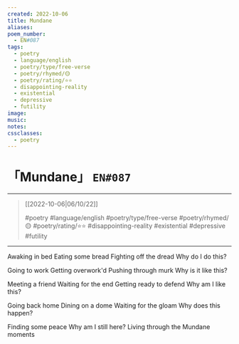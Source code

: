 ```yaml
---
created: 2022-10-06
title: Mundane
aliases:
poem_number:
  - EN#087
tags:
  - poetry
  - language/english
  - poetry/type/free-verse
  - poetry/rhymed/🟡
  - poetry/rating/⭐⭐
  - disappointing-reality
  - existential
  - depressive
  - futility
image:
music:
notes:
cssclasses:
  - poetry
---
```

# 「Mundane」 `EN#087`

---

> [[2022-10-06|06/10/22]]
> 
> #poetry 
> #language/english 
> #poetry/type/free-verse 
> #poetry/rhymed/🟡 
> #poetry/rating/⭐⭐ 
> #disappointing-reality #existential  #depressive #futility 

---

Awaking in bed
Eating some bread
Fighting off the dread
   Why do I do this?

Going to work
Getting overwork'd
Pushing through murk
   Why is it like this?

Meeting a friend
Waiting for the end
Getting ready to defend
   Why am I like this?

Going back home
Dining on a dome
Waiting for the gloam
   Why does this happen?

Finding some peace
   Why am I still here?
   Living through the
   Mundane moments